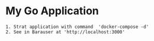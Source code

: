 My Go Application
=================


    1. Strat application with command  'docker-compose -d'
    2. See in Barauser at 'http://localhost:3000'
